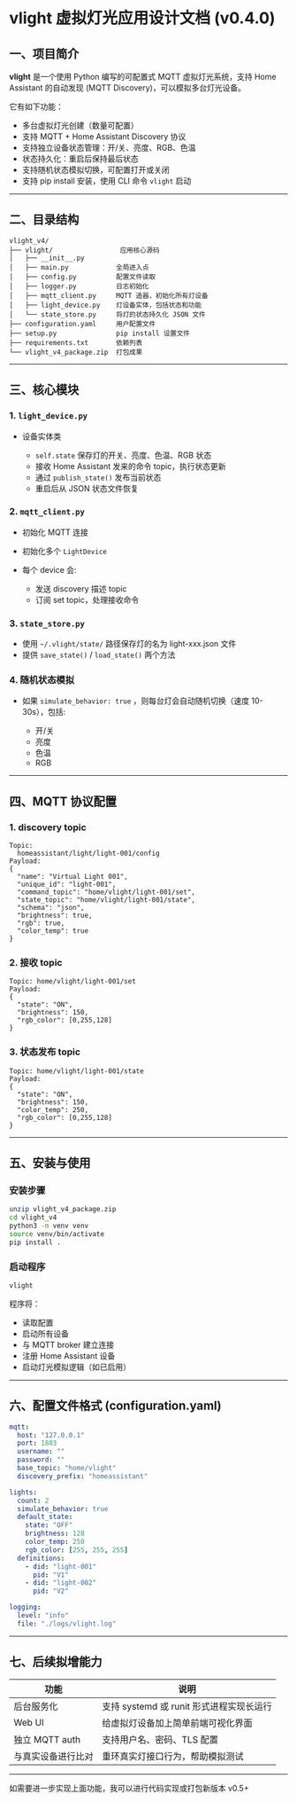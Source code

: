 # vlight 虚拟灯光应用设计文档 (v0.4.0)

## 一、项目简介

**vlight** 是一个使用 Python 编写的可配置式 MQTT 虚拟灯光系统，支持 Home Assistant 的自动发现 (MQTT Discovery)，可以模拟多台灯光设备。

它有如下功能：

* 多台虚拟灯光创建（数量可配置）
* 支持 MQTT + Home Assistant Discovery 协议
* 支持独立设备状态管理：开/关、亮度、RGB、色温
* 状态持久化：重启后保持最后状态
* 支持随机状态模拟切换，可配置打开或关闭
* 支持 pip install 安装，使用 CLI 命令 `vlight` 启动

---

## 二、目录结构

```
vlight_v4/
├── vlight/                 应用核心源码
│   ├── __init__.py        
│   ├── main.py            全局进入点
│   ├── config.py          配置文件读取
│   ├── logger.py          日志初始化
│   ├── mqtt_client.py     MQTT 造器，初始化所有灯设备
│   ├── light_device.py    灯设备实体，包括状态和功能
│   └── state_store.py     将灯的状态持久化 JSON 文件
├── configuration.yaml     用户配置文件
├── setup.py               pip install 设置文件
├── requirements.txt       依赖列表
└── vlight_v4_package.zip  打包成果
```

---

## 三、核心模块

### 1. `light_device.py`

* 设备实体类

  * `self.state` 保存灯的开关、亮度、色温、RGB 状态
  * 接收 Home Assistant 发来的命令 topic，执行状态更新
  * 通过 `publish_state()` 发布当前状态
  * 重启后从 JSON 状态文件恢复

### 2. `mqtt_client.py`

* 初始化 MQTT 连接
* 初始化多个 `LightDevice`
* 每个 device 会:

  * 发送 discovery 描述 topic
  * 订阅 set topic，处理接收命令

### 3. `state_store.py`

* 使用 `~/.vlight/state/` 路径保存灯的名为 light-xxx.json 文件
* 提供 `save_state()` / `load_state()` 两个方法

### 4. 随机状态模拟

* 如果 `simulate_behavior: true` ，则每台灯会自动随机切换（速度 10-30s），包括:

  * 开/关
  * 亮度
  * 色温
  * RGB

---

## 四、MQTT 协议配置

### 1. discovery topic

```text
Topic:
  homeassistant/light/light-001/config
Payload:
{
  "name": "Virtual Light 001",
  "unique_id": "light-001",
  "command_topic": "home/vlight/light-001/set",
  "state_topic": "home/vlight/light-001/state",
  "schema": "json",
  "brightness": true,
  "rgb": true,
  "color_temp": true
}
```

### 2. 接收 topic

```text
Topic: home/vlight/light-001/set
Payload:
{
  "state": "ON",
  "brightness": 150,
  "rgb_color": [0,255,128]
}
```

### 3. 状态发布 topic

```text
Topic: home/vlight/light-001/state
Payload:
{
  "state": "ON",
  "brightness": 150,
  "color_temp": 250,
  "rgb_color": [0,255,128]
}
```

---

## 五、安装与使用

### 安装步骤

```bash
unzip vlight_v4_package.zip
cd vlight_v4
python3 -m venv venv
source venv/bin/activate
pip install .
```

### 启动程序

```bash
vlight
```

程序将：

* 读取配置
* 启动所有设备
* 与 MQTT broker 建立连接
* 注册 Home Assistant 设备
* 启动灯光模拟逻辑（如已启用）

---

## 六、配置文件格式 (configuration.yaml)

```yaml
mqtt:
  host: "127.0.0.1"
  port: 1883
  username: ""
  password: ""
  base_topic: "home/vlight"
  discovery_prefix: "homeassistant"

lights:
  count: 2
  simulate_behavior: true
  default_state:
    state: "OFF"
    brightness: 128
    color_temp: 250
    rgb_color: [255, 255, 255]
  definitions:
    - did: "light-001"
      pid: "V1"
    - did: "light-002"
      pid: "V2"

logging:
  level: "info"
  file: "./logs/vlight.log"
```

---

## 七、后续拟增能力

| 功能           | 说明                           |
| ------------ | ---------------------------- |
| 后台服务化        | 支持 systemd 或 runit 形式进程实现长运行 |
| Web UI       | 给虚拟灯设备加上简单前端可视化界面            |
| 独立 MQTT auth | 支持用户名、密码、TLS 配置              |
| 与真实设备进行比对    | 重环真实灯接口行为，帮助模拟测试             |

---

如需要进一步实现上面功能，我可以进行代码实现或打包新版本 v0.5+
